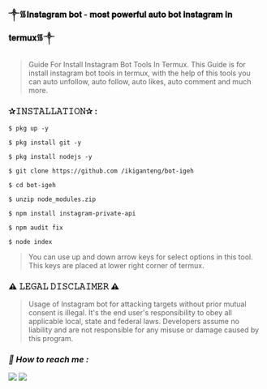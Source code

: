 ### ༒︎᯾𝐈𝐧𝐬𝐭𝐚𝐠𝐫𝐚𝐦 𝐛𝐨𝐭 - 𝐦𝐨𝐬𝐭 𝐩𝐨𝐰𝐞𝐫𝐟𝐮𝐥 𝐚𝐮𝐭𝐨 𝐛𝐨𝐭 𝐢𝐧𝐬𝐭𝐚𝐠𝐫𝐚𝐦 𝐢𝐧 𝐭𝐞𝐫𝐦𝐮𝐱᯾༒︎

> Guide For Install Instagram Bot Tools In Termux.
> This Guide is for install instagram bot tools in termux, with the help of this tools you can auto unfollow, auto follow, auto likes, auto comment and much more. 

### ✰𝙸𝙽𝚂𝚃𝙰𝙻𝙻𝙰𝚃𝙸𝙾𝙽✰ : 
```
$ pkg up -y
```
```
$ pkg install git -y
```
```
$ pkg install nodejs -y
```
```
$ git clone https://github.com /ikiganteng/bot-igeh
```
```
$ cd bot-igeh
```
```
$ unzip node_modules.zip
```
```
$ npm install instagram-private-api
```
```
$ npm audit fix
```
```
$ node index
```

> You can use up and down arrow keys for select options in this tool. This keys are placed at lower right corner of termux.

### ⚠️ 𝙻𝙴𝙶𝙰𝙻 𝙳𝙸𝚂𝙲𝙻𝙰𝙸𝙼𝙴𝚁 ⚠️ 
> Usage of Instagram bot for attacking targets without prior mutual consent is illegal. It's the end user's responsibility to obey all applicable local, state and federal laws. Developers assume no liability and are not responsible for any misuse or damage caused by this program.

<h3><b><i>📡 How to reach me :</i></b></h3>
<p align="left">
  <a href="https://github.com/Zack-sys" target="_blank"><img src="https://img.shields.io/badge/Github-Zack--sys-green?style=for-the-badge&logo=github"></a>
  <a href="https://www.instagram.com/Azealtech" target="_blank"><img src="https://img.shields.io/badge/IG-%40Azealtech-red?style=for-the-badge&logo=instagram"></a>
  
